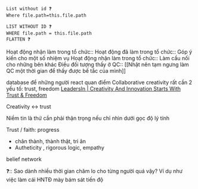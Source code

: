 ```dataview 
List without id ❓
Where file.path=this.file.path
```
```dataview
LIST WITHOUT ID ❓
WHERE file.path = this.file.path
FLATTEN ❓
```
Hoạt động nhận làm trong tổ chức::
Hoạt động đã làm trong tổ chức:: Góp ý kiến cho một số nhiệm vụ
Hoạt động nhận làm trong tổ chức:: Làm cầu nối cho những bên khác
Điều đối tượng thấy ở QC:: [[Nhật nên tạm ngưng làm QC một thời gian để thấy được bế tắc của mình]]


database để những người react quan điểm
Collaborative creativity rất cần 2 yếu tố: trust, freedom
[LeadersIn | Creativity And Innovation Starts With Trust & Freedom](https://leadersin.com/videos/creativity-and-innovation-starts-with-trust-freedom/)

Creativity ↔ trust

Niềm tin là thứ cần phải thận trọng nếu chỉ nhìn dưới gọc độ lý tính

Trust / faith: progress
- chân thành, thành thật, tri ân
- Autheticity , rigorous logic, empathy

belief network


❓:: Sao dành nhiều thời gian chăm lo cho từng người quá vậy? Ví dụ như việc làm cái HNTĐ mày bám sát tiến độ
